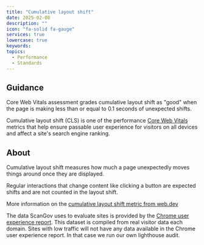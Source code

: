 ```yaml
---
title: "Cumulative layout shift"
date: 2025-02-08
description: ""
icon: "fa-solid fa-gauge"
services: true
lowercase: true
keywords: 
topics:
  - Performance
  - Standards
---
```


## Guidance

Core Web Vitals assessment grades cumulative layout shift as "good" when the page is making less than or equal to 0.1 seconds of unexpected shifts.

Cumulative layout shift (CLS) is one of the performance <a href="https://developers.google.com/search/docs/appearance/core-web-vitals">Core Web Vitals</a> metrics that help ensure passable user experience for visitors on all devices and affect a site's search engine ranking.

## About

Cumulative layout shift measures how much a page unexpectedly moves things around once they are displayed.

Regular interactions that change content like clicking a button are expected shifts and are not counted in the layout shift.

More information on the <a href="https://web.dev/articles/cls">cumulative layout shift metric from web.dev</a>

The data ScanGov uses to evaluate sites is provided by the <a href="https://developer.chrome.com/docs/crux">Chrome user experience report</a>. This dataset is compiled from real visitor data each domain. Sites with low traffic will not have any data available in the Chrome user experience report. In that case we run our own lighthouse audit.